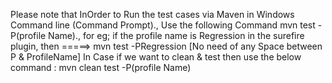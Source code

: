 Please note that InOrder to Run the test cases via Maven in Windows Command line (Command Prompt)., Use the following Command
mvn test -P(profile Name)., for eg; if the profile name is Regression in the surefire plugin, then =====> mvn test -PRegression [No need of any Space between P & ProfileName]
In Case if we want to clean & test then use the below command : 
mvn clean test -P(profile Name)
